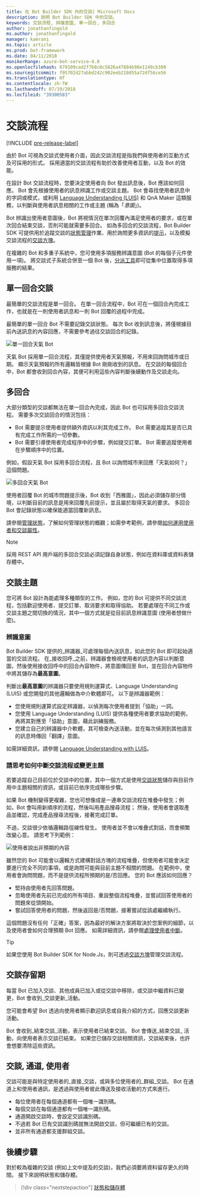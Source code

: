 ```yaml
---
title: 在 Bot Builder SDK 內的交談| Microsoft Docs
description: 說明 Bot Builder SDK 中的交談。
keywords: 交談流程, 辨識意圖, 單一回合, 多回合
author: jonathanfingold
ms.author: jonathanfingold
manager: kamrani
ms.topic: article
ms.prod: bot-framework
ms.date: 04/11/2018
monikerRange: azure-bot-service-4.0
ms.openlocfilehash: 679109cad2f7b0c0c5826a47884b98e1149cb380
ms.sourcegitcommit: f95702d27abbd242c902eeb218d55a72df56ce56
ms.translationtype: HT
ms.contentlocale: zh-TW
ms.lasthandoff: 07/19/2018
ms.locfileid: "39300583"
---
```

# <a name="conversation-flow"></a>交談流程
[!INCLUDE [pre-release-label](../includes/pre-release-label.md)]

由於 Bot 可視為交談式使用者介面，因此交談流程是指我們與使用者的互動方式及可採用的形式。 採用適當的交談流程有助於改善使用者互動，以及 Bot 的效能。

在設計 Bot 交談流程時，您要決定使用者向 Bot 發出訊息後，Bot 應該如何回應。 Bot 會先根據使用者的訊息辨識工作或交談主題。 Bot 會尋找使用者訊息中的字詞或模式，或利用 [Language Understanding (LUIS)](bot-builder-concept-luis.md) 和 QnA Maker 這類服務，以判斷與使用者訊息相關的工作或主題 (稱為「*意圖*」)。 

Bot 辨識出使用者意圖後，Bot 將視情況在單次回覆內滿足使用者的要求，或在單次回合結束交談，否則可能就需要多回合。 如為多回合的交談流程，Bot Builder SDK 可提供用於追蹤交談的[狀態管理](./bot-builder-howto-v4-state.md)作業、用於詢問更多資訊的[提示](bot-builder-prompts.md)，以及模擬交談流程的[交談方塊](bot-builder-dialog-manage-conversation-flow.md)。 

在複雜的 Bot 和多重子系統中，您可使用多項服務辨識意圖 (Bot 的每個子元件使用一項)。 將交談式子系統合併至一個 Bot 後，[分派工具](bot-builder-tutorial-dispatch.md)即可從集中位置取得多項服務的結果。 
<!-- 
A conversation identifies a series of activities sent between a bot and a user on a specific channel and represents an interaction between one or more bots and either a _direct_ conversation with a specific user or a _group_ conversation with multiple users.
A bot communicates with a user on a channel by receiving activities from, and sending activities to the user.

- Each user has an ID that is unique per channel.
- Each conversation has an ID that is unique per channel.
- The channel sets the conversation ID when it starts the conversation.
- The bot cannot start a conversation; however, once it has a conversation ID, it can resume that conversation.
- Not all channels support group conversations.
-->

## <a name="single-turn-conversation"></a>單一回合交談

最簡單的交談流程是單一回合。 在單一回合流程中，Bot 可在一個回合內完成工作，也就是在一則使用者訊息和一則 Bot 回覆的過程中完成。 



<!-- 
The EchoBot sample in the BotBuilder SDK is a single-turn bot. Here are other examples of single turn conversation flow:
* A bot for getting the weather report, that just tells the user what the weather is, when they say "What's the weather?".
* An IoT bot that responds to "turn on the lights" by calling an IoT service. -->

<!-- The following isn't always true, it's a generalization --> 最簡單的單一回合 Bot 不需要記錄交談狀態。 每次 Bot 收到訊息後，將僅根據目前內送訊息的內容回應，不需要參考過往交談回合的記錄。

![單一回合天氣 Bot](./media/concept-conversation/weather-single-turn.png)

天氣 Bot 採用單一回合流程，其僅提供使用者天氣預報，不用來回詢問城市或日期。 顯示天氣預報的所有邏輯皆根據 Bot 剛剛收到的訊息。 在交談的每個回合中，Bot 都會收到回合內容，其便可利用這些內容判斷後續動作及交談走向。 

## <a name="multiple-turns"></a>多回合

大部分類型的交談都無法在單一回合內完成，因此 Bot 也可採用多回合交談流程。 需要多次交談回合的情況包括：

 * Bot 需要提示使用者提供額外資訊以利其完成工作。 Bot 需要追蹤其是否已具有完成工作所需的一切參數。
 * Bot 需要引導使用者完成程序中的步驟，例如提交訂單。 Bot 需要追蹤使用者在步驟順序中的位置。

例如，假設天氣 Bot 採用多回合流程，且 Bot 以詢問城市來回應「天氣如何？」 這個問題。

![多回合天氣 Bot](./media/concept-conversation/weather-multi-turn.png)

使用者回覆 Bot 的城市問題提示後，Bot 收到「西雅圖」，因此必須儲存部分情境，以判斷目前的訊息是用來回覆先前提示，並且屬於取得天氣的要求。 多回合 Bot 會記錄狀態以確保能適當回覆新訊息。

<!--
```
// TBD: snippet showing receiving message and using ConversationProperties
```
-->

請參閱[管理狀態](bot-builder-storage-concept.md)，了解如何管理狀態的概觀；如需參考範例，請參閱[如何運用使用者和交談屬性](bot-builder-howto-v4-state.md)。

> [!NOTE]
> 採用 REST API 用戶端的多回合交談必須記錄自身狀態，例如在資料庫或資料表儲存體中。 

## <a name="conversation-topics"></a>交談主題

您可將 Bot 設計為能處理多種類型的工作。 例如，您的 Bot 可提供不同交談流程，包括歡迎使用者、提交訂單、取消要求和取得協助。 若要處理在不同工作或交談主題之間切換的情況，其中一個方式就是從目前訊息辨識意圖 (使用者想做什麼)。 

### <a name="recognize-intent"></a>辨識意圖

Bot Builder SDK 提供的_辨識器_可處理每個內送訊息，如此您的 Bot 即可起始適當的交談流程。 在_接收回呼_之前，辨識器會檢視使用者的訊息內容以判斷意圖，然後使用接收回呼中的回合內容物件，將意圖傳回至 Bot，並在回合內容物件中將其儲存為**最高意圖**。 

判斷出**最高意圖**的辨識器只要使用規則運算式、Language Understanding (LUIS) 或您開發的其他邏輯做為中介軟體即可。 以下是辨識器範例：
   
* 您使用規則運算式設定辨識器，以偵測每次使用者提到「協助」一詞。
* 您使用 Language Understanding (LUIS) 提供各種使用者要求協助的範例，再將其對應至「協助」意圖，藉此訓練服務。
* 您建立自己的辨識器中介軟體，其可檢查內送活動，並在每次偵測到其他語言的訊息時傳回「翻譯」意圖。

如需詳細資訊，請參閱 [Language Understanding with LUIS](bot-builder-concept-luis.md)。 <!-- TODO: ADD THIS TOPIC OR SNIPPET-->

### <a name="consider-how-to-interrupt-conversation-flow-or-change-topics"></a>請思考如何中斷交談流程或變更主題

若要追蹤自己目前位於交談中的位置，其中一個方式是使用[交談狀態](bot-builder-howto-v4-state.md)儲存與目前作用中主題相關的資訊，或目前已依序完成哪些步驟。

如果 Bot 機制變得更複雜，您也可想像成是一連串交談流程在堆疊中發生；例如，Bot 會叫用新順序的流程，然後叫用產品搜尋流程； 然後，使用者會選取產品並確認，完成產品搜尋流程後，接著完成訂單。

不過，交談很少依循邏輯路徑線性發生。 使用者並不會以堆疊式對話，而會頻繁改變心意。 請思考下列範例：

![使用者說出非預期的內容](./media/concept-conversation/interruption.png)

雖然您的 Bot 可能會以邏輯方式建構對話方塊的流程堆疊，但使用者可能會決定要進行完全不同的事項，或是詢問可能與目前主題不相關的問題。 在範例中，使用者會詢問問題，而不是提供流程所預期的是/否回應。 您的 Bot 應該如何回應？

* 堅持由使用者先回答問題。
* 忽略使用者先前已完成的所有項目、重設整個流程堆疊，並嘗試回答使用者的問題來從頭開始。
* 嘗試回答使用者的問題，然後返回是/否問題，接著嘗試從該處繼續執行。

這個問題沒有任何「正確」答案，因為最好的解決方案將取決於您案例的細節，以及使用者會如何合理預期 Bot 回應。 如需詳細資訊，請參閱[處理使用者中斷](bot-builder-howto-handle-user-interrupt.md)。

> [!TIP]
> 如果您使用 Bot Builder SDK for Node.Js，則可透過[交談方塊](bot-builder-dialog-manage-conversation-flow.md)管理交談流程。

## <a name="conversation-lifetime"></a>交談存留期

<!-- Note: these activities are dependent on whether the channel actually sends them. Also, we should add links -->每當 Bot 已加入交談、其他成員已加入或從交談中移除，或交談中繼資料已變更，Bot 會收到_交談更新_活動。
您可能會希望 Bot 透過向使用者顯示歡迎訊息或自我介紹的方式，回應交談更新活動。

Bot 會收到_結束交談_活動，表示使用者已結束交談。 Bot 會傳送_結束交談_ 活動，向使用者表示交談已結束。 如果您已儲存交談相關資訊，交談結束後，也許會想要清除這些資訊。

<!--  Types of conversations

Your bot can support multi-turn interactions where it prompts users for multiple peices of information. It can be focused on a very specific task or support multiple types of tasks. 
The Bot Builder SDK has some built-in support for Language Understatnding (LUIS) and QnA Maker for adding natural language "question and answer" features to your bot.

<!--TODO: Add with links when these topics are available:
[Conversation flow] and other design articles.
[Using recognizers] [Using state and storage] and other how tos.
-->
## <a name="conversations-channels-and-users"></a>交談, 通道, 使用者

交談可能是與特定使用者的_直接_交談，或與多位使用者的_群組_交談。
Bot 在通道上和使用者通訊，是透過與使用者彼此傳送及接收活動的方式來進行。

- 每位使用者在每個通道都有一個唯一識別碼。
- 每個交談在每個通道都有一個唯一識別碼。
- 通道開啟交談時，會設定交談識別碼。
- 不過若 Bot 已有交談識別碼就無法開啟交談，但可繼續已有的交談。
- 並非所有通道都支援群組交談。

## <a name="next-steps"></a>後續步驟

對於較為複雜的交談 (例如上文中提及的交談)，我們必須要將資料留存更久的時間。 接下來說明狀態和儲存體。

> [!div class="nextstepaction"]
> [狀態和儲存體](bot-builder-storage-concept.md)

<!-- In addition, your bot can send activities back to the user, either _proactively_, in response to internal logic, or _reactively_, in response to an activity from the user or channel.-->
<!--TODO: Link to messaging how tos.-->

<!--  TODO: Change to next steps, one for each of LUIS and State
## See also

- Activities
- Adapter
- Context
- Proactive messaging
- State
-->

[QnAMaker]:(bot-builder-luis-and-qna.md#using-qna-maker)

<!-- TODO: Update when the Dispatch concept is pushed -->
[Dispatch]:(bot-builder-concept-luis.md)
